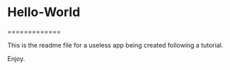 # Hello-World
=============

This is the readme file for a useless app being created following a tutorial.

Enjoy.
